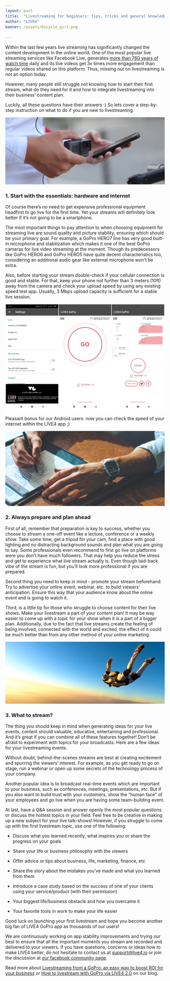 ```yaml
---
layout: post
title:  "Livestreaming for beginners: tips, tricks and general knowledge on how to start"
author: "LIVE4"
banner: /assets/bicycle_girl.png

---
```


Within the last few years live streaming has significantly changed the content development in the online world. One
of the most popular live streaming services like Facebook Live, generates [more than 760 years of watch time](https://techcrunch.com/2015/11/04/facebook-video-views/)
daily and its live videos get 3x times more engagement than regular videos shared on this platform. Thus,  missing
out on livestreaming is not an option today.

However, many people still struggle not knowing how to start their first stream, what do they need for it and how
to integrate livestreaming into their business’ content plan.

Luckily, all these questions have their answers :) So lets cover a step-by-step instruction on what to do if you
are new to livestreaming.

![Essentials for livestreaming: GoPro camera and good internet connectivity](/assets/mitia.png)

### 1. Start with the essentials: hardware and internet

Of course there’s no need to get expensive professional equipment headfirst to go live for the first time. Yet your
streams will definitely look better if it’s not going to be a smartphone.

The most important things to pay attention to when choosing equipment for streaming live are sound quality and picture
stability, ensuring which should be your primary goal. For example, a GoPro HERO7 line has very good built-in
microphone and stabilization which makes it one of the best GoPro cameras for live video streaming at the moment.
Though its predecessors like GoPro HERO6 and GoPro HERO5 have quite decent characteristics too, considering an
additional audio gear like external microphone won’t be extra.

Also, before starting your stream double-check if your cellular connection is good and stable. For that, keep your
phone not further than 3 meters (10ft) away from the camera and check your upload speed by using any existing speed
test app. Usually, 3 Mbps upload capacity is sufficient for a stable live session.

![LIVE4 app’s internet speed test](/assets/kyivstar.png)

Pleasant bonus for our Android users: now you can check the speed of your internet within the LIVE4 app ;)

![Prepare a plan for your livestream from a GoPro camera](/assets/adolfo-felix.jpg)


### 2. Always prepare and plan ahead

First of all, remember that preparation is key to success, whether you choose to stream a one-off event like a
lecture, conference or a weekly show. Take some time, get a tripod for your cam, find a place with good lighting
and no distracting background sounds and plan what you are going to say. Some professionals even recommend to first
go live on platforms were you don’t have much followers. That may help you reduce the stress and get to experience
what live stream actually is. Even though laid-back vibe of the stream is fun, but you’ll look more professional if
you are prepared.

Second thing you need to keep in mind - promote your stream beforehand. Try to advertise your online event, webinar,
etc. to build viewers’ anticipation. Ensure this way that your audience know about the online event and is going to
watch it.

Third, is a little tip for those who struggle to choose content for their live shows. Make your livestream a part
of your content plan! It may be way easier to come up with a topic for your show when it is a part of a bigger plan.
Additionally, due to the fact that live streams create the feeling of being involved, connected with the world and
excited, the effect of it could be much better than from any other method of your online marketing.

![Ideas for live video streaming from GoPro camera via LIVE4 app](/assets/zhuker.png)

### 3. What to stream?

The thing you should keep in mind when generating ideas for your live events, content should valuable, educative,
entertaining and professional. And it’s great if you can combine all of these features together! Don’t be afraid to
experiment with topics for your broadcasts. Here are a few ideas for your livestreaming events.

Without doubt, behind-the-scenes streams are best at creating excitement and spurring the viewers’ interest. For
example, as you get ready to go on stage, run a webinar or open up some secrets of the technology process of your
company.

Another popular idea is to broadcast real-time events which are important to your business, such as conferences,
meetings, presentations, etc. But if you also want to build trust with your customers, show the “human face” of
your employees and go live when you are having some team-building event.

At last, have a Q&A session and answer openly the most popular questions or discuss the hottest topics in your
field. Feel free to be creative in making up a new subject for your live talk-shows! However, if you struggle to
come up with the first livestream topic, use one of the following:

 - Discuss what you learned recently, what inspires you or share the progress on your goals

 - Share your life or business philosophy with the viewers

 - Offer advice or tips about business, life, marketing, finance, etc

 - Share the story about the mistakes you’ve made and what you learned from them

 - Introduce a case study based on the success of one of your clients using your service/product (with their
 permission)

 - Your biggest life/business obstacle and how you overcame it

 - Your favorite tools in work to make your life easier

Good luck on launching your first livestream and hope you become another big fan of LIVE4 GoPro app as thousands
of our users!

We are continuously working on app stability improvements and trying our best to ensure that all the important
moments you stream  are recorded and delivered to your viewers. If you have questions, concerns or ideas how to
make LIVE4 better, do not hesitate to contact us at [support@live4.io](mailto:support@live4.io) or join the
discussion at [our facebook community page](https://www.facebook.com/LIVE4GoPro/).

Read more about [Livestreaming from a GoPro: an easy way to boost ROI for your business](https://live4.io/blog/livestreaming-from-a-gopro-an-easy-way-to-boost-roi-for-your-business)
or [How to livestream with GoPro via LIVE4 2.0](https://live4.io/blog/LIVE4-new-version-new-features) on our blog.
